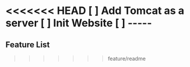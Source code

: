 <<<<<<< HEAD
[ ] Add Tomcat as a server
[ ] Init Website 
[ ] -----
=======
## Feature List 
>>>>>>> feature/readme
